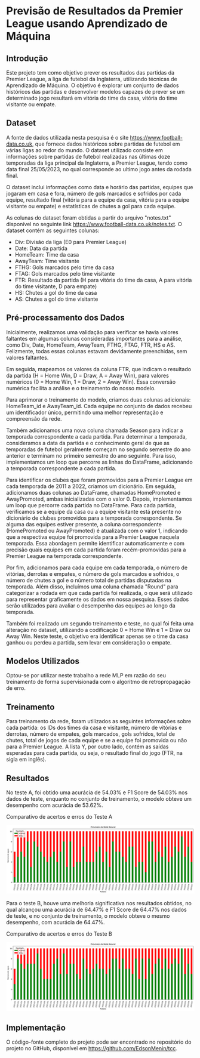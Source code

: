 # Previsão de Resultados da Premier League usando Aprendizado de Máquina

## Introdução

Este projeto tem como objetivo prever os resultados das partidas da Premier League, a liga de futebol da Inglaterra, utilizando técnicas de Aprendizado de Máquina. O objetivo é explorar um conjunto de dados históricos das partidas e desenvolver modelos capazes de prever se um determinado jogo resultará em vitória do time da casa, vitória do time visitante ou empate.

## Dataset

A fonte de dados utilizada nesta pesquisa é o site https://www.football-data.co.uk, que fornece dados históricos sobre partidas de futebol em várias ligas ao redor do mundo. O dataset utilizado consiste em informações sobre partidas de futebol realizadas nas últimas doze temporadas da liga principal da Inglaterra, a Premier League, tendo como data final 25/05/2023, no qual corresponde ao ultimo jogo antes da rodada final.

O dataset inclui informações como data e horário das partidas, equipes que jogaram em casa e fora, número de gols marcados e sofridos por cada equipe, resultado final (vitória para a equipe da casa, vitória para a equipe visitante ou empate) e estatísticas de chutes a gol para cada equipe.

As colunas do dataset foram obtidas a partir do arquivo "notes.txt" disponível no seguinte link https://www.football-data.co.uk/notes.txt. O dataset contém as seguintes colunas:

- Div: Divisão da liga (E0 para Premier League)
- Date: Data da partida
- HomeTeam: Time da casa
- AwayTeam: Time visitante
- FTHG: Gols marcados pelo time da casa
- FTAG: Gols marcados pelo time visitante
- FTR: Resultado da partida (H para vitória do time da casa, A para vitória do time visitante, D para empate)
- HS: Chutes a gol do time da casa
- AS: Chutes a gol do time visitante

## Pré-processamento dos Dados

Inicialmente, realizamos uma validação para verificar se havia valores faltantes em algumas colunas consideradas importantes para a análise, como Div, Date, HomeTeam, AwayTeam, FTHG, FTAG, FTR, HS e AS. Felizmente, todas essas colunas estavam devidamente preenchidas, sem valores faltantes.

Em seguida, mapeamos os valores da coluna FTR, que indicam o resultado da partida (H = Home Win, D = Draw, A = Away Win), para valores numéricos (0 = Home Win, 1 = Draw, 2 = Away Win). Essa conversão numérica facilita a análise e o treinamento do nosso modelo.

Para aprimorar o treinamento do modelo, criamos duas colunas adicionais: HomeTeam_id e AwayTeam_id. Cada equipe no conjunto de dados recebeu um identificador único, permitindo uma melhor representação e compreensão da rede.

Também adicionamos uma nova coluna chamada Season para indicar a temporada correspondente a cada partida. Para determinar a temporada, consideramos a data da partida e o conhecimento geral de que as temporadas de futebol geralmente começam no segundo semestre do ano anterior e terminam no primeiro semestre do ano seguinte. Para isso, implementamos um loop que percorre as linhas do DataFrame, adicionando a temporada correspondente a cada partida.

Para identificar os clubes que foram promovidos para a Premier League em cada temporada de 2011 a 2022, criamos um dicionário. Em seguida, adicionamos duas colunas ao DataFrame, chamadas HomePromoted e AwayPromoted, ambas inicializadas com o valor 0. Depois, implementamos um loop que percorre cada partida no DataFrame. Para cada partida, verificamos se a equipe da casa ou a equipe visitante está presente no dicionário de clubes promovidos para a temporada correspondente. Se alguma das equipes estiver presente, a coluna correspondente (HomePromoted ou AwayPromoted) é atualizada com o valor 1, indicando que a respectiva equipe foi promovida para a Premier League naquela temporada. Essa abordagem permite identificar automaticamente e com precisão quais equipes em cada partida foram recém-promovidas para a Premier League na temporada correspondente.

Por fim, adicionamos para cada equipe em cada temporada, o número de vitórias, derrotas e empates, o número de gols marcados e sofridos, o número de chutes a gol e o número total de partidas disputadas na temporada. Além disso, incluímos uma coluna chamada "Round" para categorizar a rodada em que cada partida foi realizada, o que será utilizado para representar graficamente os dados em nossa pesquisa. Esses dados serão utilizados para avaliar o desempenho das equipes ao longo da temporada.

Também foi realizado um segundo treinamento e teste, no qual foi feita uma alteração no dataset, utilizando a codificação 0 = Home Win e 1 = Draw ou Away Win. Neste teste, o objetivo era identificar apenas se o time da casa ganhou ou perdeu a partida, sem levar em consideração o empate.

## Modelos Utilizados

Optou-se por utilizar neste trabalho a rede MLP em razão do seu treinamento de forma supervisionada com o algoritmo de retropropagação de erro.

## Treinamento

Para treinamento da rede, foram utilizados as seguintes informações sobre cada partida: os IDs dos times da casa e visitante, número de vitórias e derrotas, número de empates, gols marcados, gols sofridos, total de chutes, total de jogos de cada equipe e se a equipe foi promovida ou não para a Premier League. A lista Y, por outro lado, contém as saídas esperadas para cada partida, ou seja, o resultado final do jogo (FTR, na sigla em inglês).

## Resultados

No teste A, foi obtido uma acurácia de 54.03\% e F1 Score de 54.03\% nos dados de teste, enquanto no conjunto de treinamento, o modelo obteve um desempenho com acurácia de 53.62\%.

Comparativo de acertos e erros do Teste A

![Comparativo de acertos e erros](https://raw.githubusercontent.com/EdsonMenin/tcc/main/PREV_BAR_1.png)

Para o teste B, houve uma melhoria significativa nos resultados obtidos, no qual alcançou uma  acurácia de 64.47\% e F1 Score de 64.47\% nos dados de teste, e no conjunto de treinamento, o modelo obteve o mesmo desempenho, com acurácia de 64.47\%.

Comparativo de acertos e erros do Teste B

![Comparativo de acertos e erros](https://raw.githubusercontent.com/EdsonMenin/tcc/main/PREV_BAR_2.png)

## Implementação

O código-fonte completo do projeto pode ser encontrado no repositório do projeto no GitHub, disponível em https://github.com/EdsonMenin/tcc.
